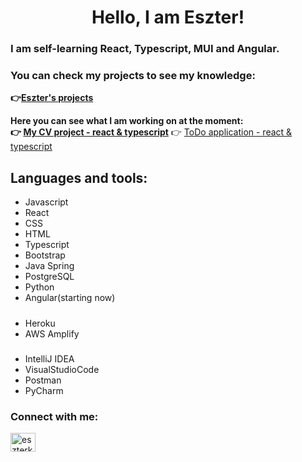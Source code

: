 # <h1 align="center">Hello, I am Eszter!</h1>
### I am self-learning **React, Typescript, MUI and Angular.**
### You can check my projects to see my knowledge: 
**👉[Eszter's projects](https://github.com/kovesdieszter?tab=repositories)**

**Here you can see what I am working on at the moment: <br>
  👉 [My CV project - react & typescript](https://github.com/kovesdieszter/cv)**
  👉 [ToDo application - react & typescript](https://github.com/kovesdieszter/SimpleToDo)<br>


## Languages and tools:
- Javascript
- React
- CSS
- HTML
- Typescript
- Bootstrap
- Java Spring
- PostgreSQL
- Python
- Angular(starting now)
#####
- Heroku
- AWS Amplify
#####
- IntelliJ IDEA
- VisualStudioCode
- Postman
- PyCharm


### Connect with me:
<p align="left">
<a href="https://www.linkedin.com/in/eszterkovesdi/" target="_blank"><img align="center" src="https://raw.githubusercontent.com/rahuldkjain/github-profile-readme-generator/master/src/images/icons/Social/linked-in-alt.svg" alt="eszterkovesdi" height="30" width="40" /></a>
</p>
